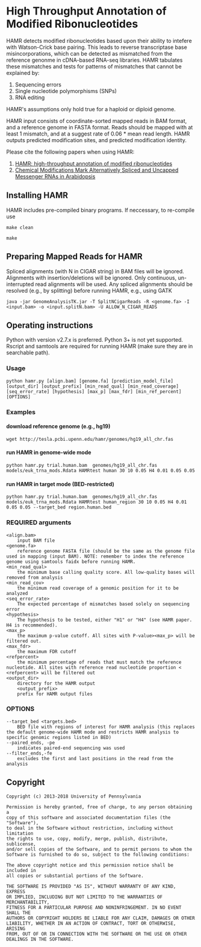 # High Throughput Annotation of Modified Ribonucleotides

HAMR detects modified ribonucleotides based upon their ability to intefere with Watson-Crick base pairing. This leads to reverse transcriptase base misincorporations, which can be detected as mismatched from the reference genonme in cDNA-based RNA-seq libraries. HAMR tabulates these mismatches and tests for patterns of mismatches that cannot be explained by:
1. Sequencing errors
2. Single nucleotide polymorphisms (SNPs)
3. RNA editing 

HAMR's assumptions only hold true for a haploid or diploid genome. 

HAMR input consists of coordinate-sorted mapped reads in BAM format, and a reference genome in FASTA format. Reads should be mapped with at least 1 mismatch, and at a suggest rate of 0.06 * mean read length. HAMR outputs predicted modification sites, and predicted  modification identity.

Please cite the following papers when using HAMR:
1. [HAMR: high-throughput annotation of modified ribonucleotides](https://dx.doi.org/10.1261/rna.036806.112)
2. [Chemical Modifications Mark Alternatively Spliced and Uncapped Messenger RNAs in Arabidopsis](https://doi.org/10.1105/tpc.15.00591)

## Installing HAMR

HAMR includes pre-compiled binary programs.
If neccessary, to re-compile use

```
make clean
```

```
make
```

## Preparing Mapped Reads for HAMR
Spliced alignments (with N in CIGAR string) in BAM files will be ignored.
Alignments with insertion/deletions will be ignored. 
Only continuous, un-interrupted read alignments will be used.
Any spliced alignments should be resolved (e.g., by splitting) before
running HAMR, e.g., using GATK

```
java -jar GenomeAnalysisTK.jar -T SplitNCigarReads -R <genome.fa> -I <input.bam> -o <input.splitN.bam> -U ALLOW_N_CIGAR_READS
```

## Operating instructions

Python with version v2.7.x is preferred. Python 3+ is not yet supported. Rscript and samtools are required for running HAMR (make sure they are in searchable path).

### Usage

```
python hamr.py [align.bam] [genome.fa] [prediction_model_file] [output_dir] [output_prefix] [min_read_qual] [min_read_coverage] [seq_error_rate] [hypothesis] [max_p] [max_fdr] [min_ref_percent] [OPTIONS]
```

### Examples

#### download reference genome (e.g., hg19)

```
wget http://tesla.pcbi.upenn.edu/hamr/genomes/hg19_all_chr.fas
```

#### run HAMR in genome-wide mode

```
python hamr.py trial.human.bam  genomes/hg19_all_chr.fas models/euk_trna_mods.Rdata HAMRtest human 30 10 0.05 H4 0.01 0.05 0.05
```

#### run HAMR in target mode (BED-restricted)

```
python hamr.py trial.human.bam  genomes/hg19_all_chr.fas models/euk_trna_mods.Rdata HAMRtest human_region 30 10 0.05 H4 0.01 0.05 0.05 --target_bed region.human.bed
```

	
### REQUIRED arguments
	<align.bam>
		input BAM file
	<genome.fa>
		reference genome FASTA file (should be the same as the genome file used in mapping (input BAM). NOTE: remember to index the reference genome using samtools faidx before running HAMR.
	<min_read_qual>
		the minimum base calling quality score. All low-quality bases will removed from analysis
	<min_read_cov>
		the minimum read coverage of a genomic position for it to be analyzed
	<seq_error_rate>
		The expected percentage of mismatches based solely on sequencing error
	<hypothesis>
		The hypothesis to be tested, either "H1" or "H4" (see HAMR paper. H4 is recommended).
	<max_p>
		the maximum p-value cutoff. All sites with P-value><max_p> will be filtered out.
	<max_fdr>
		the maximum FDR cutoff
	<refpercent>
		the minimum percentage of reads that must match the reference nucleotide. All sites with reference read nucleotide proportion < <refpercent> will be filtered out
	<output_dir>
		directory for the HAMR output
        <output_prefix>
		prefix for HAMR output files
 

### OPTIONS
	--target_bed <targets.bed>
		BED file with regions of interest for HAMR analysis (this replaces the default genome-wide HAMR mode and restricts HAMR analysis to specific genomic regions listed in BED)
	--paired_ends, -pe
		indicates paired-end sequencing was used 
	--filter_ends,-fe
		excludes the first and last positions in the read from the analysis



## Copyright
	Copyright (c) 2013-2018 University of Pennsylvania

	Permission is hereby granted, free of charge, to any person obtaining a
	copy of this software and associated documentation files (the "Software"),
	to deal in the Software without restriction, including without limitation
	the rights to use, copy, modify, merge, publish, distribute, sublicense,
	and/or sell copies of the Software, and to permit persons to whom the
	Software is furnished to do so, subject to the following conditions:

	The above copyright notice and this permission notice shall be included in
	all copies or substantial portions of the Software.

	THE SOFTWARE IS PROVIDED "AS IS", WITHOUT WARRANTY OF ANY KIND, EXPRESS
	OR IMPLIED, INCLUDING BUT NOT LIMITED TO THE WARRANTIES OF MERCHANTABILITY,
	FITNESS FOR A PARTICULAR PURPOSE AND NONINFRINGEMENT. IN NO EVENT SHALL THE
	AUTHORS OR COPYRIGHT HOLDERS BE LIABLE FOR ANY CLAIM, DAMAGES OR OTHER
	LIABILITY, WHETHER IN AN ACTION OF CONTRACT, TORT OR OTHERWISE, ARISING
	FROM, OUT OF OR IN CONNECTION WITH THE SOFTWARE OR THE USE OR OTHER
	DEALINGS IN THE SOFTWARE.

